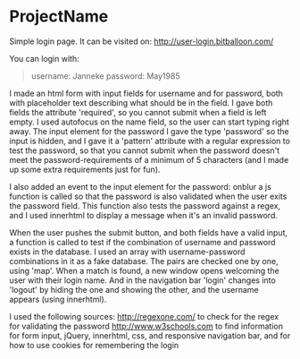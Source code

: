 # ProjectName
Simple login page.  It can be visited on: http://user-login.bitballoon.com/

You can login with:          
>username: Janneke
>password: May1985

I made an html form with input fields for username and for password,
both with placeholder text describing what should be in the field.
I gave both fields the attribute 'required', so you cannot submit when a field is
left empty.
I used autofocus on the name field, so the user can start typing right away.
The input element for the password I gave the type 'password' so the input is hidden,
and I gave it a 'pattern' attribute with a regular expression to test the password,
so that you cannot submit when the password doesn't meet the password-requirements of
a minimum of 5 characters (and I made up some extra requirements just for fun).

I also added an event to the input element for the password: onblur a js function
is called so that the password is also validated when the user exits the
password field. This function also tests the password against a regex,
and I used innerhtml to display a message when it's an invalid password.

When the user pushes the submit button, and both fields have a valid input,
a function is called to test if the combination of username and password exists
in the database. I used an array with username-password combinations in it as a
fake database. The pairs are checked one by one, using 'map'.
When a match is found, a new window opens welcoming the user with their login name.
And in the navigation bar 'login' changes into 'logout' by hiding the one and showing the other,
and the username appears (using innerhtml).

I used the following sources:
http://regexone.com/ to check for the regex for validating the password
http://www.w3schools.com  to find information for form input, jQuery, innerhtml,
                          css, and responsive navigation bar,
                          and for how to use cookies for remembering the login
